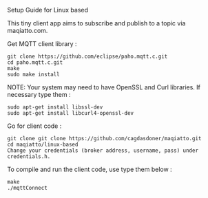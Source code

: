 

Setup Guide for Linux based 
  
This tiny client app aims to subscribe and publish to a topic via maqiatto.com.
  
Get MQTT client library :
  
    git clone https://github.com/eclipse/paho.mqtt.c.git
    cd paho.mqtt.c.git
    make
    sudo make install
  
NOTE: Your system may need to have OpenSSL and Curl libraries. If necessary type them :
  
    sudo apt-get install libssl-dev
    sudo apt-get install libcurl4-openssl-dev
  
Go for client code :
  
    git clone git clone https://github.com/cagdasdoner/maqiatto.git
    cd maqiatto/linux-based
    Change your credentials (broker address, username, pass) under credentials.h.
  
To compile and run the client code, use type them below :
  
    make
    ./mqttConnect
  
